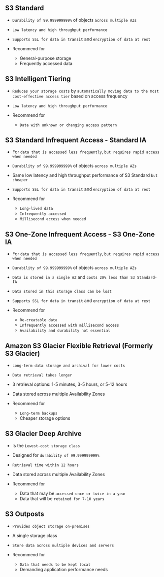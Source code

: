 ## S3 Standard

- `Durability of 99.999999999%` of objects `across multiple AZs`
- `Low latency and high throughput performance`
- `Supports SSL for data in transit` and `encryption of data at rest`
- Recommend for

  - General-purpose storage
  - Frequently accessed data

## S3 Intelligent Tiering

- `Reduces your storage costs` by `automatically moving data to the most cost-effective access tier` based on access frequency
- `Low latency and high throughput performance`
- Recommend for

  - `Data with unknown or changing access pattern`

## S3 Standard Infrequent Access - Standard IA

- For `data that is accessed less frequently`, `but requires rapid access when needed`
- `Durability of 99.999999999%` of objects `across multiple AZs`
- Same low latency and high throughput performance of S3 Standard `but cheaper`
- `Supports SSL for data in transit` and `encryption of data at rest`
- Recommend for

  - `Long-lived data`
  - `Infrequently accessed`
  - `Millisecond access when needed`

## S3 One-Zone Infrequent Access - S3 One-Zone IA

- For `data that is accessed less frequently`, `but requires rapid access when needed`
- `Durability of 99.999999999%` of objects `across multiple AZs`
- `Data is stored in a single AZ` and `costs 20% less than S3 Standard-IA`
- `Data stored in this storage class can be lost`
- `Supports SSL for data in transit` and `encryption of data at rest`
- Recommend for

  - `Re-creatable data`
  - `Infrequently accessed with millisecond access`
  - `Availability and durability not essential`

## Amazon S3 Glacier Flexible Retrieval (Formerly S3 Glacier)

- `Long-term data storage and archival for lower costs`
- `Data retrieval takes longer`
- 3 retrieval options: 1-5 minutes, 3-5 hours, or 5-12 hours
- Data stored across multiple Availability Zones
- Recommend for

  - `Long-term backups`
  - Cheaper storage options

## S3 Glacier Deep Archive

- Is the `Lowest-cost storage class`
- Designed for `durability of 99.999999999%`
- `Retrieval time within 12 hours`
- Data stored across multiple Availability Zones
- Recommend for

  - Data that may be `accessed once or twice in a year`
  - Data that will be `retained for 7-10 years`

## S3 Outposts

- `Provides object storage on-premises`
- A single storage class
- `Store data across multiple devices and servers`
- Recommend for

  - `Data that needs to be kept local`
  - Demanding application performance needs
